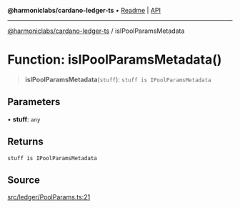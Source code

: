 **@harmoniclabs/cardano-ledger-ts** • [Readme](../README.md) \| [API](../globals.md)

***

[@harmoniclabs/cardano-ledger-ts](../README.md) / isIPoolParamsMetadata

# Function: isIPoolParamsMetadata()

> **isIPoolParamsMetadata**(`stuff`): `stuff is IPoolParamsMetadata`

## Parameters

• **stuff**: `any`

## Returns

`stuff is IPoolParamsMetadata`

## Source

[src/ledger/PoolParams.ts:21](https://github.com/HarmonicLabs/cardano-ledger-ts/blob/d1659b0/src/ledger/PoolParams.ts#L21)
